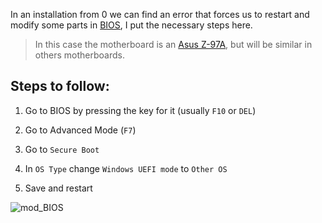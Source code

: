 In an installation from 0 we can find an error that forces us to restart and modify some parts 
in [BIOS](https://en.wikipedia.org/wiki/BIOS), I put the necessary steps here.

> In this case the motherboard is an [Asus Z-97A](https://www.asus.com/Motherboards/Z97A/), 
but will be similar in others motherboards.

## Steps to follow:

1. Go to BIOS by pressing the key for it (usually `F10` or `DEL`)

2. Go to Advanced Mode (`F7`)

3. Go to `Secure Boot` 

4. In `OS Type` change `Windows UEFI mode` to `Other OS` 

5. Save and restart

![mod_BIOS](./img/cyberdModBIOS2.gif)
